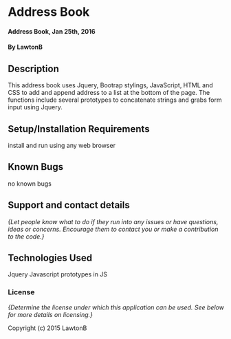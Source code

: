 # Address Book

#### Address Book, Jan 25th, 2016

#### By LawtonB

## Description

This address book uses Jquery, Bootrap stylings, JavaScript, HTML and CSS to add and append address to a list at the bottom of the page. The functions include several prototypes to concatenate strings and grabs form input using Jquery.

## Setup/Installation Requirements

install and run using any web browser

## Known Bugs

no known bugs

## Support and contact details

_{Let people know what to do if they run into any issues or have questions, ideas or concerns.  Encourage them to contact you or make a contribution to the code.}_

## Technologies Used
Jquery Javascript prototypes in JS

### License

*{Determine the license under which this application can be used.  See below for more details on licensing.}*

Copyright (c) 2015 LawtonB
